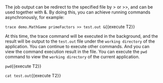 The job output can be redirect to the specified file by > or >>, and can be used together with &. By doing this, you can achieve running commands asynchronously, for example:

`trace demo.MathGame primeFactors >> test.out &`{{execute T2}}

At this time, the trace command will be executed in the background, and the result will be output to the `test.out` file under the `working directory` of the application. You can continue to execute other commands. And you can view the command execution result in the file. You can execute the `pwd` command to view the `working directory` of the current application.

`pwd`{{execute T2}}

`cat test.out`{{execute T2}}

